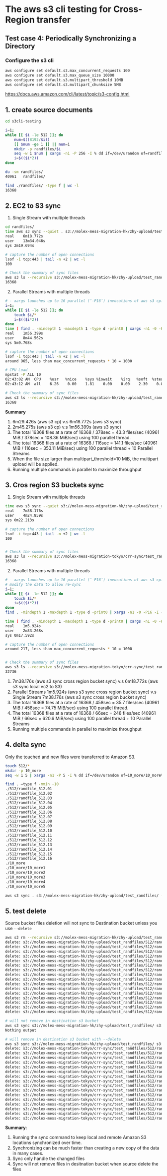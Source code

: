 # The aws s3 cli testing for Cross-Region transfer
## Test case 4: Periodically Synchronizing a Directory

### Configure the s3 cli
```bash
aws configure set default.s3.max_concurrent_requests 100
aws configure set default.s3.max_queue_size 10000
aws configure set default.s3.multipart_threshold 10MB
aws configure set default.s3.multipart_chunksize 5MB
```
https://docs.aws.amazon.com/cli/latest/topic/s3-config.html


## 1. create source documents
```bash
cd s3cli-testing

i=1;
while [[ $i -le 512 ]]; do
    num=$((8192/$i))
    [[ $num -ge 1 ]] || num=1
    mkdir -p randfiles/$i
    seq -w 1 $num | xargs -n1 -P 256 -I % dd if=/dev/urandom of=randfiles/$i/randfile_$i.% bs=512k count=$i;
    i=$(($i*2))
done

du -sm randfiles/
40961	randfiles/

find ./randfiles/ -type f | wc -l
16368
```

## 2. EC2 to S3 sync
1. Single Stream with multiple threads
```bash
cd randfiles/
time aws s3 sync --quiet . s3://molex-mess-migration-hk/zhy-upload/test_randfiles/ --region ap-east-1
real	6m18.772s
user	13m34.046s
sys	2m19.694s

# capture the number of open connections
lsof -i tcp:443 | tail -n +2 | wc -l
100

# Check the summary of sync files
aws s3 ls --recursive s3://molex-mess-migration-hk/zhy-upload/test_randfiles/ --region ap-east-1  | wc -l
16368
```

2. Parallel Streams with multiple threads
```bash
# - xargs launches up to 16 parallel (‘-P16’) invocations of aws s3 cp. Only 10 are actually launched based on the output of the find.
i=1;
while [[ $i -le 512 ]]; do
    touch $i/*
    i=$(($i*2))
done
time ( find . -mindepth 1 -maxdepth 1 -type d -print0 | xargs -n1 -0 -P16 -I {} aws s3 sync --quiet {}/ s3://molex-mess-migration-hk/zhy-upload/test_randfiles/{}/ --region ap-east-1 )
real	1m56.399s
user	8m44.562s
sys	5m9.768s

# capture the number of open connections
lsof -i tcp:443 | tail -n +2 | wc -l
around 965, less than max_concurrent_requests * 10 = 1000

# CPU Load
mpstat -P ALL 10
02:43:02 AM  CPU    %usr   %nice    %sys %iowait    %irq   %soft  %steal  %guest  %gnice   %idle
02:43:12 AM  all    6.26    0.00    1.81    0.00    0.00    2.30    0.00    0.00    0.00   89.63

# Check the summary of sync files
aws s3 ls --recursive s3://molex-mess-migration-hk/zhy-upload/test_randfiles/ --region ap-east-1  | wc -l
16368
```

**Summary**
1. 6m29.426s (aws s3 cp) v.s 6m18.772s (aws s3 sync)
2. 2m45.275s (aws s3 cp) v.s 1m56.399s (aws s3 sync)
3. The total 16368 files at a rate of 16368 / 378sec = 43.3 files/sec (40961 MiB / 378sec = 108.36 MiB/sec) using 100 parallel thread. 
4. The total 16368 files at a rate of 16368 / 116sec = 141.1 files/sec (40961 MiB / 116sec = 353.11 MiB/sec) using 100 parallel thread + 10 Parallel Streams
4. When the file size larger than multipart_threshold=10 MiB, the multipart upload will be applied. 
5. Running multiple commands in parallel to maximize throughput

## 3. Cros region S3 buckets sync
1. Single Stream with multiple threads
```bash
time aws s3 sync --quiet s3://molex-mess-migration-hk/zhy-upload/test_randfiles/ s3://molex-mess-migration-tokyo/crr-sync/test_randfiles/ --source-region ap-east-1 --region ap-northeast-1
real	7m38.176s
user	4m24.859s
sys	0m22.213s

# capture the number of open connections
lsof -i tcp:443 | tail -n +2 | wc -l
100


# Check the summary of sync files
aws s3 ls --recursive s3://molex-mess-migration-tokyo/crr-sync/test_randfiles/ --region ap-northeast-1 | wc -l
16368
```

2. Parallel Streams with multiple threads
```bash
# - xargs launches up to 16 parallel (‘-P16’) invocations of aws s3 cp. Only 10 are actually launched based on the output of the find.
# modify the data to allow re-sync
i=1;
while [[ $i -le 512 ]]; do
    touch $i/*
    i=$(($i*2))
done
find . -mindepth 1 -maxdepth 1 -type d -print0 | xargs -n1 -0 -P16 -I {} aws s3 sync --quiet {}/ s3://molex-mess-migration-hk/zhy-upload/test_randfiles/{}/ --region ap-east-1

time ( find . -mindepth 1 -maxdepth 1 -type d -print0 | xargs -n1 -0 -P16 -I {} aws s3 sync --quiet s3://molex-mess-migration-hk/zhy-upload/test_randfiles/{}/ s3://molex-mess-migration-tokyo/crr-sync/test_randfiles/{}/ --source-region ap-east-1 --region ap-northeast-1 )
real	1m5.924s
user	2m33.268s
sys	0m17.592s

# capture the number of open connections
around 217, less than max_concurrent_requests * 10 = 1000


# Check the summary of sync files
aws s3 ls --recursive s3://molex-mess-migration-tokyo/crr-sync/test_randfiles/ -region ap-northeast-1 | wc -l
32736
```

1. 7m38.176s (aws s3 sync cross region bucket sync) v.s 6m18.772s (aws s3 sync local ec2 to S3)
2. Parallel Streams 1m5.924s (aws s3 sync cross region bucket sync) v.s Single Stream 7m38.176s (aws s3 sync cross region bucket sync)
3. The total 16368 files at a rate of 16368 / 458sec = 35.7 files/sec (40961 MiB / 458sec = 74.75 MiB/sec) using 100 parallel thread. 
4. The total 16368 files at a rate of 16368 / 66sec = 248 files/sec (40961 MiB / 66sec = 620.6 MiB/sec) using 100 parallel thread + 10 Parallel Streams
5. Running multiple commands in parallel to maximize throughput

## 4. delta sync
Only the touched and new files were transferred to Amazon S3.

```bash
touch 512/*
mkdir -p 10_more
seq -w 1 5 | xargs -n1 -P 5 -I % dd if=/dev/urandom of=10_more/10_more% bs=1024k count=10

find . –type f -mmin -10
./512/randfile_512.01
./512/randfile_512.02
./512/randfile_512.03
./512/randfile_512.04
./512/randfile_512.05
./512/randfile_512.06
./512/randfile_512.07
./512/randfile_512.08
./512/randfile_512.09
./512/randfile_512.10
./512/randfile_512.11
./512/randfile_512.12
./512/randfile_512.13
./512/randfile_512.14
./512/randfile_512.15
./512/randfile_512.16
./10_more
./10_more/10_more1
./10_more/10_more2
./10_more/10_more3
./10_more/10_more4
./10_more/10_more5

aws s3 sync . s3://molex-mess-migration-hk/zhy-upload/test_randfiles/ --region ap-east-1
```

## 5. test delete
Source bucket files deletion will not sync to Destination bucket unless you use `--delete`
```bash
aws s3 rm --recursive s3://molex-mess-migration-hk/zhy-upload/test_randfiles/512/ --region ap-east-1
delete: s3://molex-mess-migration-hk/zhy-upload/test_randfiles/512/randfile_512.02
delete: s3://molex-mess-migration-hk/zhy-upload/test_randfiles/512/randfile_512.03
delete: s3://molex-mess-migration-hk/zhy-upload/test_randfiles/512/randfile_512.04
delete: s3://molex-mess-migration-hk/zhy-upload/test_randfiles/512/randfile_512.08
delete: s3://molex-mess-migration-hk/zhy-upload/test_randfiles/512/randfile_512.01
delete: s3://molex-mess-migration-hk/zhy-upload/test_randfiles/512/randfile_512.05
delete: s3://molex-mess-migration-hk/zhy-upload/test_randfiles/512/randfile_512.12
delete: s3://molex-mess-migration-hk/zhy-upload/test_randfiles/512/randfile_512.07
delete: s3://molex-mess-migration-hk/zhy-upload/test_randfiles/512/randfile_512.09
delete: s3://molex-mess-migration-hk/zhy-upload/test_randfiles/512/randfile_512.11
delete: s3://molex-mess-migration-hk/zhy-upload/test_randfiles/512/randfile_512.13
delete: s3://molex-mess-migration-hk/zhy-upload/test_randfiles/512/randfile_512.15
delete: s3://molex-mess-migration-hk/zhy-upload/test_randfiles/512/randfile_512.14
delete: s3://molex-mess-migration-hk/zhy-upload/test_randfiles/512/randfile_512.10
delete: s3://molex-mess-migration-hk/zhy-upload/test_randfiles/512/randfile_512.06
delete: s3://molex-mess-migration-hk/zhy-upload/test_randfiles/512/randfile_512.16

# will not remove in destination s3 bucket
aws s3 sync s3://molex-mess-migration-hk/zhy-upload/test_randfiles/ s3://molex-mess-migration-tokyo/crr-sync/test_randfiles/ --source-region ap-east-1 --region ap-northeast-1
Nothing output

# will remove in destination s3 bucket with --delete
aws s3 sync s3://molex-mess-migration-hk/zhy-upload/test_randfiles/ s3://molex-mess-migration-tokyo/crr-sync/test_randfiles/ --source-region ap-east-1 --region ap-northeast-1 --delete
delete: s3://molex-mess-migration-tokyo/crr-sync/test_randfiles/512/randfile_512.01
delete: s3://molex-mess-migration-tokyo/crr-sync/test_randfiles/512/randfile_512.09
delete: s3://molex-mess-migration-tokyo/crr-sync/test_randfiles/512/randfile_512.11
delete: s3://molex-mess-migration-tokyo/crr-sync/test_randfiles/512/randfile_512.16
delete: s3://molex-mess-migration-tokyo/crr-sync/test_randfiles/512/randfile_512.12
delete: s3://molex-mess-migration-tokyo/crr-sync/test_randfiles/512/randfile_512.05
delete: s3://molex-mess-migration-tokyo/crr-sync/test_randfiles/512/randfile_512.04
delete: s3://molex-mess-migration-tokyo/crr-sync/test_randfiles/512/randfile_512.14
delete: s3://molex-mess-migration-tokyo/crr-sync/test_randfiles/512/randfile_512.15
delete: s3://molex-mess-migration-tokyo/crr-sync/test_randfiles/512/randfile_512.07
delete: s3://molex-mess-migration-tokyo/crr-sync/test_randfiles/512/randfile_512.08
delete: s3://molex-mess-migration-tokyo/crr-sync/test_randfiles/512/randfile_512.10
delete: s3://molex-mess-migration-tokyo/crr-sync/test_randfiles/512/randfile_512.03
delete: s3://molex-mess-migration-tokyo/crr-sync/test_randfiles/512/randfile_512.02
delete: s3://molex-mess-migration-tokyo/crr-sync/test_randfiles/512/randfile_512.13
delete: s3://molex-mess-migration-tokyo/crr-sync/test_randfiles/512/randfile_512.06
```


**Summary**:
1. Running the sync command to keep local and remote Amazon S3 locations synchronized over time. 
2. Synchronizing can be much faster than creating a new copy of the data in many cases.
3. Sync only handle the changed files
4. Sync will not remove files in desitnation bucket when source delete the files